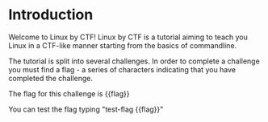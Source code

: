 # Introduction

Welcome to Linux by CTF!
Linux by CTF is a tutorial aiming to teach you Linux in a CTF-like manner starting from the
basics of commandline.

The tutorial is split into several challenges. In order to complete a challenge you must find 
a flag - a series of characters indicating that you have completed the challenge.

The flag for this challenge is {{flag}}

You can test the flag typing "test-flag {{flag}}"
